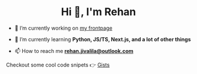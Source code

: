 <h1 align="center">Hi 👋, I'm Rehan</h1>

- 🔭 I’m currently working on [my frontpage](https://github.com/Jiler01/my-frontpage)

- 🌱 I’m currently learning **Python, JS/TS, Next.js, and a lot of other things**

- 📫 How to reach me [**rehan.jivalila@outlook.com**](mailto:rehan.jivalila@outlook.com)

Checkout some cool code snipets 👉 [Gists](https://gist.github.com/Jiler01)
